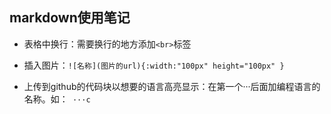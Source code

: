 ## markdown使用笔记

- 表格中换行：需要换行的地方添加`<br>`标签

- 插入图片：`![名称](图片的url){:width:"100px" height="100px" }`

- 上传到github的代码块以想要的语言高亮显示：在第一个···后面加编程语言的名称。如：` ···c`




